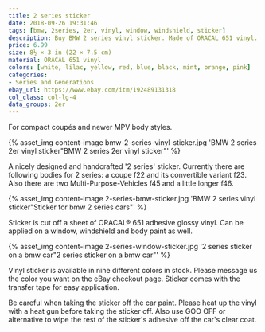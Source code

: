 ```yaml
---
title: 2 series sticker
date: 2018-09-26 19:31:46
tags: [bmw, 2series, 2er, vinyl, window, windshield, sticker]
description: Buy BMW 2 series vinyl sticker. Made of ORACAL 651 vinyl. Available in different colors.
price: 6.99
size: 8½ × 3 in (22 × 7.5 cm)
material: ORACAL 651 vinyl
colors: [white, lilac, yellow, red, blue, black, mint, orange, pink]
categories:
- Series and Generations
ebay_url: https://www.ebay.com/itm/192489131318
col_class: col-lg-4
data_groups: 2er
---
```


For compact coupés and newer MPV body styles.

<!-- more -->
{% asset_img content-image bmw-2-series-vinyl-sticker.jpg 'BMW 2 series 2er vinyl sticker"BMW 2 series 2er vinyl sticker"' %}

A nicely designed and handcrafted '2 series' sticker. Currently there are following bodies for 2 series: a coupe f22 and its convertible variant f23. Also there are two Multi-Purpose-Vehicles f45 and a little longer f46.

{% asset_img content-image 2-series-bmw-sticker.jpg 'BMW 2 series vinyl sticker"Sticker for bmw 2 series cars"' %}

Sticker is cut off a sheet of ORACAL® 651 adhesive glossy vinyl. Can be applied on a window, windshield and body paint as well.

{% asset_img content-image 2-series-window-sticker.jpg '2 series sticker on a bmw car"2 series sticker on a bmw car"' %}

Vinyl sticker is available in nine different colors in stock. Please message us the color you want on the eBay checkout page. Sticker comes with the transfer tape for easy application.

Be careful when taking the sticker off the car paint. Please heat up the vinyl with a heat gun before taking the sticker off. Also use GOO OFF or alternative to wipe the rest of the sticker's adhesive off the car's clear coat.
